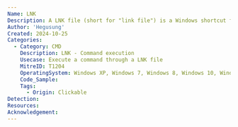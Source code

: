 ```yaml
---
Name: LNK
Description: A LNK file (short for "link file") is a Windows shortcut file that serves as a pointer to a specific file or application, allowing users to quickly access that target file or program from various locations on their system without duplicating the actual file data.
Author: 'Hegusung'
Created: 2024-10-25
Categories:
  - Category: CMD
    Description: LNK - Command execution
    Usecase: Execute a command through a LNK file
    MitreID: T1204
    OperatingSystem: Windows XP, Windows 7, Windows 8, Windows 10, Windows 11
    Code_Sample:
    Tags:
      - Origin: Clickable
Detection:
Resources:
Acknowledgement:
---
```

